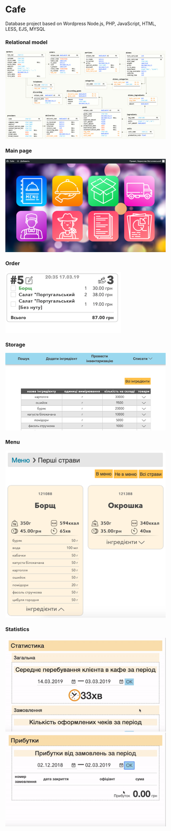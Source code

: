 # Cafe
Database project based on Wordpress 
Node.js, PHP, JavaScript, HTML, LESS, EJS, MYSQL

### Relational model
![RM](https://github.com/mrsn5/Cafe/blob/master/images/readme/RM.png?raw=true)

### Main page
![Main](https://github.com/mrsn5/Cafe/blob/master/images/readme/1.png?raw=true)

### Order
![Order](https://github.com/mrsn5/Cafe/blob/master/images/readme/2.gif?raw=true)

### Storage
![Storage](https://github.com/mrsn5/Cafe/blob/master/images/readme/3.png?raw=true)

### Menu
![Menu](https://github.com/mrsn5/Cafe/blob/master/images/readme/4.png?raw=true)

### Statistics
![Statistics1](https://github.com/mrsn5/Cafe/blob/master/images/readme/5.gif?raw=true)
![Statistics2](https://github.com/mrsn5/Cafe/blob/master/images/readme/6.gif?raw=true)
